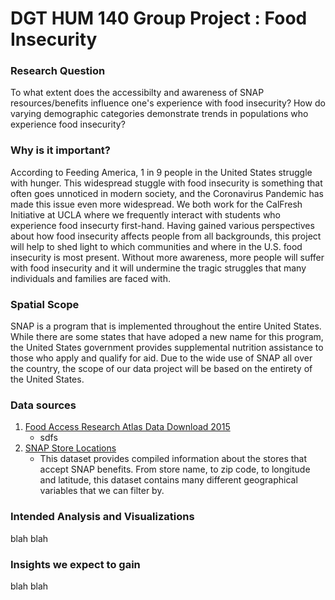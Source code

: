 # DGT HUM 140 Group Project : Food Insecurity
### Research Question
To what extent does the accessibilty and awareness of SNAP resources/benefits influence one's experience with food insecurity?
How do varying demographic categories demonstrate trends in populations who experience food insecurity?

### Why is it important?
According to Feeding America, 1 in 9 people in the United States struggle with hunger. This widespread stuggle with food insecurity is something that often goes unnoticed in modern society, and the Coronavirus Pandemic has made this issue even more widespread. We both work for the CalFresh Initiative at UCLA where we frequently interact with students who experience food insecurty first-hand. Having gained various perspectives about how food insecurity affects people from all backgrounds, this project will help to shed light to which communities and where in the U.S. food insecurity is most present. Without more awareness, more people will suffer with food insecurity and it will undermine the tragic struggles that many individuals and families are faced with. 

### Spatial Scope
SNAP is a program that is implemented throughout the entire United States. While there are some states that have adoped a new name for this program, the United States government provides supplemental nutrition assistance to those who apply and qualify for aid. Due to the wide use of SNAP all over the country, the scope of our data project will be based on the entirety of the United States. 

### Data sources
1. [Food Access Research Atlas Data Download 2015](https://www.ers.usda.gov/data-products/food-access-research-atlas/download-the-data/)
    * sdfs
2. [SNAP Store Locations](https://usda-fns.hub.arcgis.com/datasets/USDA-FNS::snap-store-locations/data?geometry=153.412%2C-9.799%2C177.319%2C74.211)
    * This dataset provides compiled information about the stores that accept SNAP benefits. From store name, to zip code, to longitude and latitude, this dataset contains many different geographical variables that we can filter by. 

### Intended Analysis and Visualizations
blah blah

### Insights we expect to gain
blah blah
